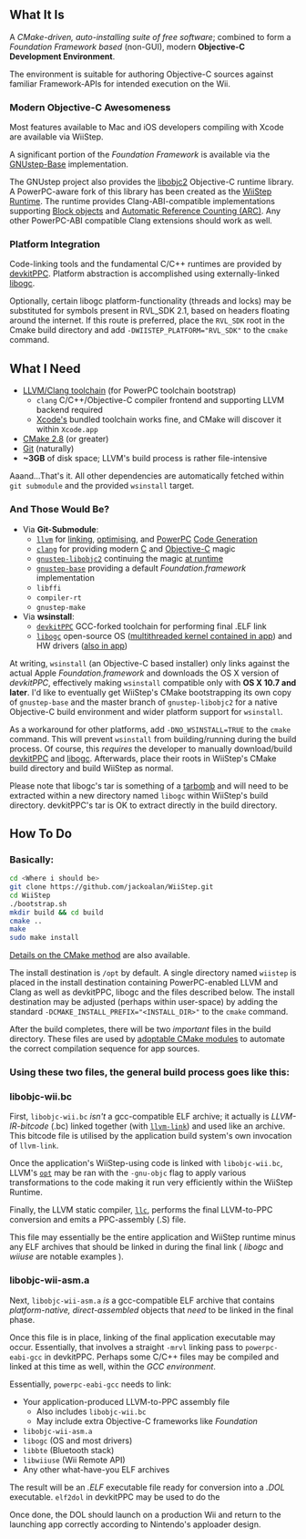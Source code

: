 What It Is
----------

A *CMake-driven, auto-installing suite of free software*; combined to
form a *Foundation Framework based* (non-GUI), modern **Objective-C 
Development Environment**. 

The environment is suitable for authoring Objective-C sources against
familiar Framework-APIs for intended execution on the Wii.


### Modern Objective-C Awesomeness

Most features available to Mac and iOS developers compiling with Xcode 
are available via WiiStep. 

A significant portion of the *Foundation Framework* is available via the 
[GNUstep-Base](https://github.com/gnustep/gnustep-base) implementation.

The GNUstep project also provides the [libobjc2](https://github.com/gnustep/gnustep-libobjc2)
Objective-C runtime library. A PowerPC-aware fork of this library has
been created as the [WiiStep Runtime](https://github.com/jackoalan/gnustep-libobjc2). 
The runtime provides Clang-ABI-compatible implementations supporting 
[Block objects](http://clang.llvm.org/docs/BlockLanguageSpec.html) and
[Automatic Reference Counting (ARC)](http://clang.llvm.org/docs/AutomaticReferenceCounting.html).
Any other PowerPC-ABI compatible Clang extensions should work as well. 


### Platform Integration

Code-linking tools and the fundamental C/C++ runtimes are provided 
by [devkitPPC](http://devkitpro.org). Platform abstraction is 
accomplished using externally-linked [libogc](http://libogc.devkitpro.org). 

Optionally, certain libogc platform-functionality (threads and locks) may be 
substituted for symbols present in RVL_SDK 2.1, based on headers floating 
around the internet. If this route is preferred, place the `RVL_SDK` root
in the Cmake build directory and add `-DWIISTEP_PLATFORM="RVL_SDK"` to the 
`cmake` command.


What I Need
-----------

* [LLVM/Clang toolchain](http://llvm.org) (for PowerPC toolchain bootstrap)
    * `clang` C/C++/Objective-C compiler frontend and supporting LLVM backend required
    * [Xcode's](http://itunes.apple.com/us/app/xcode/id497799835?ls=1&mt=12) bundled toolchain works fine, and CMake will discover it within `Xcode.app`
* [CMake 2.8](http://www.cmake.org) (or greater)
* [Git](http://git-scm.com) (naturally)
* **~3GB** of disk space; LLVM's build process is rather file-intensive

Aaand...That's it. All other dependencies are automatically fetched within 
`git submodule` and the provided `wsinstall` target.

### And Those Would Be?

* Via **Git-Submodule**:
    * [`llvm`](http://llvm.org/) for [linking](http://llvm.org/docs/CommandGuide/llvm-link.html), [optimising](http://llvm.org/docs/CommandGuide/opt.html), and [PowerPC](http://llvm.org/docs/CodeGenerator.html#the-powerpc-backend) [Code Generation](http://llvm.org/docs/CommandGuide/llc.html)
    * [`clang`](http://clang.llvm.org) for providing modern [C](http://clang.llvm.org/docs/BlockLanguageSpec.html) and [Objective-C](http://clang.llvm.org/docs/AutomaticReferenceCounting.html) magic
    * [`gnustep-libobjc2`](http://GNUstep.org) continuing the magic [at runtime](https://github.com/jackoalan/gnustep-libobjc2#readme)
    * [`gnustep-base`](http://GNUstep.org) providing a default *Foundation.framework* implementation
    * `libffi`
    * `compiler-rt`
    * `gnustep-make`
* Via **wsinstall**:
    * [`devkitPPC`](http://devkitpro.org) GCC-forked toolchain for performing final .ELF link
    * [`libogc`](http://wiibrew.org/wiki/Libogc) open-source OS ([multithreaded kernel contained in app](http://en.wikipedia.org/wiki/Light-weight_process)) and HW drivers ([also in app](http://libogc.devkitpro.org/api_doc.html))

At writing, `wsinstall` (an Objective-C based installer) only links against the actual 
Apple *Foundation.framework* and downloads the OS X version of *devkitPPC*, effectively 
making `wsinstall` compatible only with **OS X 10.7 and later**. I'd like to eventually get 
WiiStep's CMake bootstrapping its own copy of `gnustep-base` and the master branch of 
`gnustep-libobjc2` for a native Objective-C build environment and wider platform
support for `wsinstall`.

As a workaround for other platforms, add `-DNO_WSINSTALL=TRUE` to the `cmake` command.
This will prevent `wsinstall` from building/running during the build process.
Of course, this *requires* the developer to manually download/build 
[devkitPPC](http://sourceforge.net/projects/devkitpro/files/devkitPPC/) 
and [libogc](http://sourceforge.net/projects/devkitpro/files/libogc/). 
Afterwards, place their roots in WiiStep's CMake build directory and build WiiStep
as normal.

Please note that libogc's tar is something of a 
[tarbomb](http://en.wikipedia.org/wiki/Tar_%28computing%29#Tarbomb) and will
need to be extracted within a new directory named `libogc` within WiiStep's
build directory. devkitPPC's tar is OK to extract directly in the build directory.



How To Do
---------

### Basically:

```sh
cd <Where i should be>
git clone https://github.com/jackoalan/WiiStep.git
cd WiiStep
./bootstrap.sh
mkdir build && cd build
cmake ..
make
sudo make install
```

[Details on the CMake method](https://github.com/jackoalan/WiiStep/tree/master/cmake#readme) 
are also available. 

The install destination is `/opt` by default. A single directory named
`wiistep` is placed in the install destination containing PowerPC-enabled
LLVM and Clang as well as devkitPPC, libogc and the files described below.
The install destination may be adjusted (perhaps within user-space) by
adding the standard `-DCMAKE_INSTALL_PREFIX="<INSTALL_DIR>"` to the `cmake`
command.

After the build completes, there will be two *important* files in the 
build directory. These files are used by [adoptable CMake modules](https://github.com/jackoalan/WiiStep/blob/master/cmake/README.md#making-a-cmake-project-against-wiistep) 
to automate the correct compilation sequence for app sources. 


### Using these two files, the general build process goes like this:

### libobjc-wii.bc

First, `libobjc-wii.bc` *isn't* a gcc-compatible ELF archive; it actually
is *LLVM-IR-bitcode* (.bc) linked together (with [`llvm-link`](http://llvm.org/docs/CommandGuide/llvm-link.html)) and used like an archive. 
This bitcode file is utilised by the application build system's own invocation 
of `llvm-link`.

Once the application's 
WiiStep-using code is linked with `libobjc-wii.bc`, LLVM's [`opt`](http://llvm.org/docs/CommandGuide/opt.html)
may be ran with the `-gnu-objc` flag to apply various transformations
to the code making it run very efficiently within the WiiStep Runtime.

Finally, the LLVM static compiler, [`llc`](http://llvm.org/docs/CommandGuide/llc.html),
performs the final LLVM-to-PPC conversion and emits a PPC-assembly
(.S) file. 

This file may essentially be the entire application and WiiStep runtime
minus any ELF archives that should be linked in during the final link 
( *libogc* and *wiiuse* are notable examples ).

### libobjc-wii-asm.a

Next, `libobjc-wii-asm.a` *is* a gcc-compatible ELF archive that 
contains *platform-native, direct-assembled* objects that *need*
to be linked in the final phase. 

Once this file is in place, linking of the final application executable
may occur. Essentially, that involves a straight `-mrvl` linking pass to 
`powerpc-eabi-gcc` in devkitPPC. Perhaps some C/C++ files may
be compiled and linked at this time as well, within the *GCC environment*. 

Essentially, `powerpc-eabi-gcc` needs to link:
* Your application-produced LLVM-to-PPC assembly file
    * Also includes `libobjc-wii.bc`
    * May include extra Objective-C frameworks like *Foundation*
* `libobjc-wii-asm.a`
* `libogc` (OS and most drivers)
* `libbte` (Bluetooth stack)
* `libwiiuse` (Wii Remote API)
* Any other what-have-you ELF archives

The result will be an *.ELF* executable file ready for conversion into a 
*.DOL* executable. `elf2dol` in devkitPPC may be used to do the 

Once done, the DOL should launch on a production Wii and return to the 
launching app correctly according to Nintendo's apploader design.
